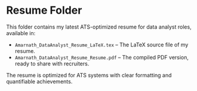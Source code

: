 # Resume Folder

This folder contains my latest ATS-optimized resume for data analyst roles, available in:

- `Amarnath_DataAnalyst_Resume_LaTeX.tex` – The LaTeX source file of my resume.
- `Amarnath_DataAnalyst_Resume_Resume.pdf` – The compiled PDF version, ready to share with recruiters.

The resume is optimized for ATS systems with clear formatting and quantifiable achievements.
